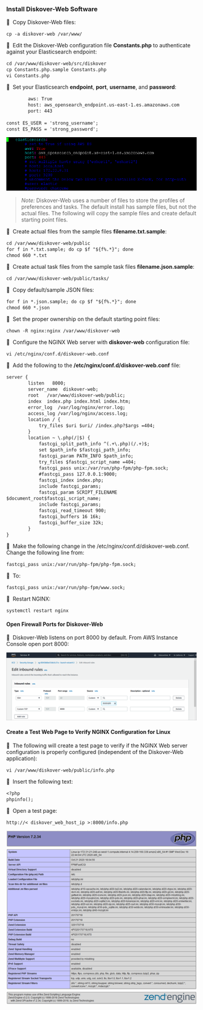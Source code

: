 ### Install Diskover-Web Software

🔴 &nbsp;Copy Diskover-Web files:
```
cp -a diskover-web /var/www/
```

🔴 &nbsp;Edit the Diskover-Web configuration file **Constants.php** to authenticate against your Elasticsearch endpoint:
```
cd /var/www/diskover-web/src/diskover
cp Constants.php.sample Constants.php
vi Constants.php
```

🔴 &nbsp;Set your Elasticsearch **endpoint**, **port**, **username**, and **password**:
```
        aws: True
        host: aws_opensearch_endpoint.us-east-1.es.amazonaws.com
        port: 443

const ES_USER = 'strong_username';
const ES_PASS = 'strong_password';
```
![Image: Set Elasticsearch Endpoint, Port, Username and Password](images/image_aws_customer_deployment_diskover_web_install_set_endpoint_username.png)

>_Note:_ Diskover-Web uses a number of files to store the profiles of preferences and tasks. The default install has sample files, but not the actual files. The following will copy the sample files and create default starting point files.

🔴 &nbsp;Create actual files from the sample files **filename.txt.sample**:
```
cd /var/www/diskover-web/public
for f in *.txt.sample; do cp $f "${f%.*}"; done
chmod 660 *.txt
```

🔴 &nbsp;Create actual task files from the sample task files **filename.json.sample**:
```
cd /var/www/diskover-web/public/tasks/
```

🔴 &nbsp;Copy default/sample JSON files:
```
for f in *.json.sample; do cp $f "${f%.*}"; done
chmod 660 *.json
```

🔴 &nbsp;Set the proper ownership on the default starting point files:
```
chown -R nginx:nginx /var/www/diskover-web
```

🔴 &nbsp;Configure the NGINX Web server with **diskover-web** configuration file:
```
vi /etc/nginx/conf.d/diskover-web.conf
```

🔴 &nbsp;Add the following to the **/etc/nginx/conf.d/diskover-web.conf** file:
```
server {
        listen   8000;
        server_name  diskover-web;
        root   /var/www/diskover-web/public;
        index  index.php index.html index.htm;
        error_log  /var/log/nginx/error.log;
        access_log /var/log/nginx/access.log;
        location / {
            try_files $uri $uri/ /index.php?$args =404;
        }
        location ~ \.php(/|$) {
            fastcgi_split_path_info ^(.+\.php)(/.+)$;
            set $path_info $fastcgi_path_info;
            fastcgi_param PATH_INFO $path_info;
            try_files $fastcgi_script_name =404; 
            fastcgi_pass unix:/var/run/php-fpm/php-fpm.sock;
            #fastcgi_pass 127.0.0.1:9000;
            fastcgi_index index.php;
            include fastcgi_params;
            fastcgi_param SCRIPT_FILENAME $document_root$fastcgi_script_name;
            include fastcgi_params;
            fastcgi_read_timeout 900;
            fastcgi_buffers 16 16k;
            fastcgi_buffer_size 32k;
        }
}
```

🔴 &nbsp;Make the following change in the /etc/nginx/conf.d/diskover-web.conf. Change the following line from:
```
fastcgi_pass unix:/var/run/php-fpm/php-fpm.sock;
```

🔴 &nbsp;To:
```
fastcgi_pass unix:/var/run/php-fpm/www.sock;
```

🔴 &nbsp;Restart NGINX:
```
systemctl restart nginx
```

#### Open Firewall Ports for Diskover-Web

🔴 &nbsp;Diskover-Web listens on port 8000 by default. From AWS Instance Console open port 8000:

![Image: Test EC2 Web Server Configuration](images/image_aws_customer_deployment_diskover_web_open_8000_port.png)

#### Create a Test Web Page to Verify NGINX Configuration for Linux

🔴 &nbsp;The following will create a test page to verify if the NGINX Web server configuration is properly configured (independent of the Diskover-Web application):
```
vi /var/www/diskover-web/public/info.php
```

🔴 &nbsp;Insert the following text:
```
<?php
phpinfo();
```

🔴 &nbsp;Open a test page:
```
http://< diskover_web_host_ip >:8000/info.php
```

![Image: PHP Specs](images/image_diskover_web_install_for_linux_test_php.png)
